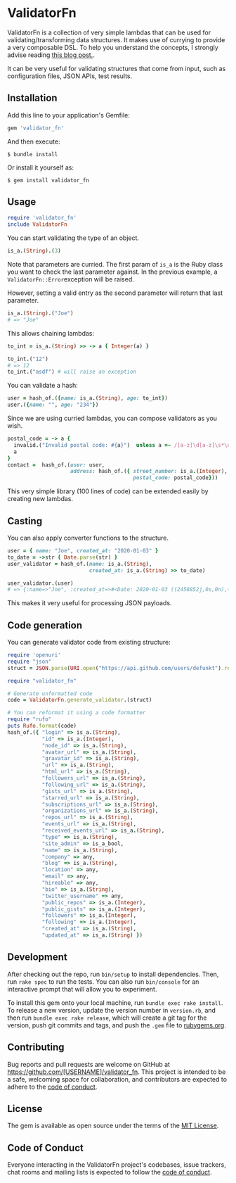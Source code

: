 # ValidatorFn

ValidatorFn is a collection of very simple lambdas that can be used for validating/transforming
data structures. It makes use of currying to provide a very composable
DSL. To help you understand the concepts, I strongly advise reading [this blog post.](http://blog.martinosis.com/blog/simple-functional-strong-params-in-ruby/).

It can be very useful for validating structures that come from input, such as configuration files, JSON APIs, test results.

## Installation

Add this line to your application's Gemfile:

```ruby
gem 'validator_fn'
```

And then execute:

    $ bundle install

Or install it yourself as:

    $ gem install validator_fn

## Usage

```ruby
require 'validator_fn'
include ValidatorFn
```

You can start validating the type of an object.

```ruby
is_a.(String).(3)
```

Note that parameters are curried. The first param of `is_a` is the Ruby class you want to check the last parameter against.
In the previous example, a `ValidatorFn::Error`exception will be raised.

However, setting a valid entry as the second parameter will return that last parameter.

```ruby
is_a.(String).("Joe")
# => "Joe"
```

This allows chaining lambdas:

```ruby
to_int = is_a.(String) >> -> a { Integer(a) }

to_int.("12")
# => 12
to_int.("asdf") # will raise an exception
```

You can validate a hash:

```ruby
user = hash_of.({name: is_a.(String), age: to_int})
user.({name: "", age: "234"})
```

Since we are using curried lambdas, you can compose validators as you wish.

```ruby
postal_code = -> a {
  invalid.("Invalid postal code: #{a}")  unless a =~ /[a-z]\d[a-z]\s*\d[a-z]\d/i
  a
}
contact =  hash_of.(user: user,
                    address: hash_of.({ street_number: is_a.(Integer),
                                        postal_code: postal_code}))
```

This very simple library (100 lines of code) can be extended easily by creating new lambdas.

## Casting

You can also apply converter functions to the structure.

```ruby
user = { name: "Joe", created_at: "2020-01-03" }
to_date = ->str { Date.parse(str) }
user_validator = hash_of.(name: is_a.(String),
                          created_at: is_a.(String) >> to_date)

user_validator.(user)
# => {:name=>"Joe", :created_at=>#<Date: 2020-01-03 ((2458852j,0s,0n),+0s,2299161j)>}
```

This makes it very useful for processing JSON payloads.

## Code generation

You can generate validator code from existing structure:

```ruby
require 'openuri'
require "json"
struct = JSON.parse(URI.open("https://api.github.com/users/defunkt").read)

require "validator_fn"

# Generate unformatted code
code = ValidatorFn.generate_validator.(struct)

# You can reformat it using a code formatter
require "rufo"
puts Rufo.format(code)
hash_of.({ "login" => is_a.(String),
           "id" => is_a.(Integer),
           "node_id" => is_a.(String),
           "avatar_url" => is_a.(String),
           "gravatar_id" => is_a.(String),
           "url" => is_a.(String),
           "html_url" => is_a.(String),
           "followers_url" => is_a.(String),
           "following_url" => is_a.(String),
           "gists_url" => is_a.(String),
           "starred_url" => is_a.(String),
           "subscriptions_url" => is_a.(String),
           "organizations_url" => is_a.(String),
           "repos_url" => is_a.(String),
           "events_url" => is_a.(String),
           "received_events_url" => is_a.(String),
           "type" => is_a.(String),
           "site_admin" => is_a_bool,
           "name" => is_a.(String),
           "company" => any,
           "blog" => is_a.(String),
           "location" => any,
           "email" => any,
           "hireable" => any,
           "bio" => is_a.(String),
           "twitter_username" => any,
           "public_repos" => is_a.(Integer),
           "public_gists" => is_a.(Integer),
           "followers" => is_a.(Integer),
           "following" => is_a.(Integer),
           "created_at" => is_a.(String),
           "updated_at" => is_a.(String) })
```

## Development

After checking out the repo, run `bin/setup` to install dependencies. Then, run `rake spec` to run the tests. You can also run `bin/console` for an interactive prompt that will allow you to experiment.

To install this gem onto your local machine, run `bundle exec rake install`. To release a new version, update the version number in `version.rb`, and then run `bundle exec rake release`, which will create a git tag for the version, push git commits and tags, and push the `.gem` file to [rubygems.org](https://rubygems.org).

## Contributing

Bug reports and pull requests are welcome on GitHub at https://github.com/[USERNAME]/validator_fn. This project is intended to be a safe, welcoming space for collaboration, and contributors are expected to adhere to the [code of conduct](https://github.com/[USERNAME]/validator_fn/blob/master/CODE_OF_CONDUCT.md).

## License

The gem is available as open source under the terms of the [MIT License](https://opensource.org/licenses/MIT).

## Code of Conduct

Everyone interacting in the ValidatorFn project's codebases, issue trackers, chat rooms and mailing lists is expected to follow the [code of conduct](https://github.com/[USERNAME]/validator_fn/blob/master/CODE_OF_CONDUCT.md).
